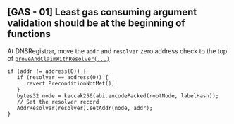 ## [GAS - 01] Least gas consuming argument validation should be at the beginning of functions
At DNSRegistrar, move the `addr` and `resolver` zero address check to the top of [`proveAndClaimWithResolver(...)`](https://github.com/code-423n4/2023-04-ens/blob/main/contracts/dnsregistrar/DNSRegistrar.sol#L101)
```
if (addr != address(0)) {
   if (resolver == address(0)) {
      revert PreconditionNotMet();
   }
   bytes32 node = keccak256(abi.encodePacked(rootNode, labelHash));
   // Set the resolver record
   AddrResolver(resolver).setAddr(node, addr);
}
```
